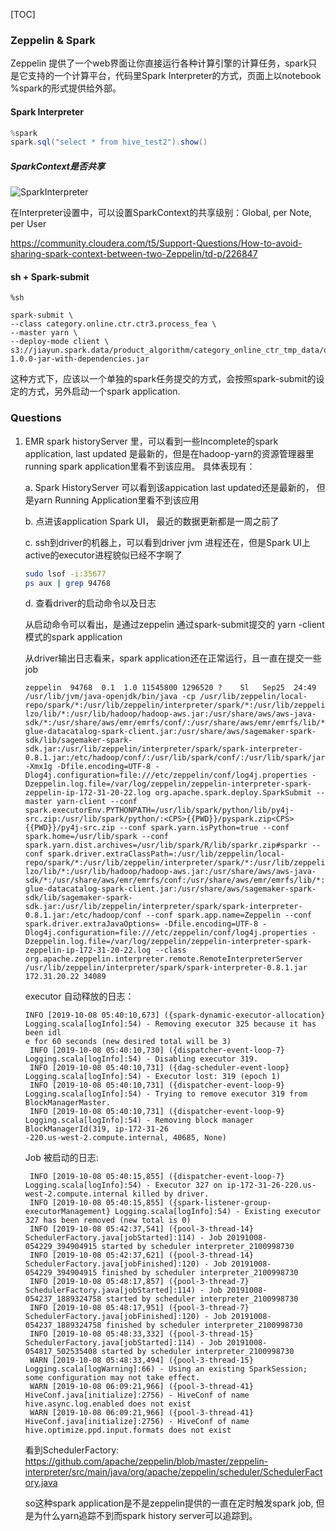 [TOC]
### Zeppelin & Spark
Zeppelin  提供了一个web界面让你直接运行各种计算引擎的计算任务，spark只是它支持的一个计算平台，代码里Spark Interpreter的方式，页面上以notebook %spark的形式提供给外部。

#### Spark Interpreter
``` scala
%spark
spark.sql("select * from hive_test2").show()
```

#####  SparkContext是否共享
![SparkInterpreter](/Users/yangyujia/Desktop/1.png)

在Interpreter设置中，可以设置SparkContext的共享级别：Global, per Note, per User

https://community.cloudera.com/t5/Support-Questions/How-to-avoid-sharing-spark-context-between-two-Zeppelin/td-p/226847


####  sh + Spark-submit
```
%sh

spark-submit \
--class category.online.ctr.ctr3.process_fea \
--master yarn \
--deploy-mode client \
s3://jiayun.spark.data/product_algorithm/category_online_ctr_tmp_data/online_ctr3/target/spark_job_product_algo-1.0.0-jar-with-dependencies.jar

```
这种方式下，应该以一个单独的spark任务提交的方式，会按照spark-submit的设定的方式，另外启动一个spark application.

### Questions
1. EMR spark historyServer  里，可以看到一些Incomplete的spark application, last updated 是最新的，但是在hadoop-yarn的资源管理器里running spark application里看不到该应用。 具体表现有：

   a.  Spark HistoryServer 可以看到该appication last updated还是最新的， 但是yarn Running Application里看不到该应用

   b. 点进该application Spark UI， 最近的数据更新都是一周之前了

   c. ssh到driver的机器上，可以看到driver jvm 进程还在，但是Spark UI上active的executor进程貌似已经不字啊了

   ```sh
   sudo lsof -i:35677
   ps aux | grep 94768
   ```

   d.  查看driver的启动命令以及日志

   从启动命令可以看出，是通过zeppelin 通过spark-submit提交的 yarn -client模式的spark application

   从driver输出日志看来，spark  application还在正常运行，且一直在提交一些job

   ```
   zeppelin  94768  0.1  1.0 11545800 1296520 ?    Sl   Sep25  24:49 /usr/lib/jvm/java-openjdk/bin/java -cp /usr/lib/zeppelin/local-repo/spark/*:/usr/lib/zeppelin/interpreter/spark/*:/usr/lib/zeppelin/lib/interpreter/*:/usr/lib/hadoop-lzo/lib/*:/usr/lib/hadoop/hadoop-aws.jar:/usr/share/aws/aws-java-sdk/*:/usr/share/aws/emr/emrfs/conf/:/usr/share/aws/emr/emrfs/lib/*:/usr/share/aws/emr/emrfs/auxlib/*:/usr/share/aws/hmclient/lib/aws-glue-datacatalog-spark-client.jar:/usr/share/aws/sagemaker-spark-sdk/lib/sagemaker-spark-sdk.jar:/usr/lib/zeppelin/interpreter/spark/spark-interpreter-0.8.1.jar:/etc/hadoop/conf/:/usr/lib/spark/conf/:/usr/lib/spark/jars/* -Xmx1g -Dfile.encoding=UTF-8 -Dlog4j.configuration=file:///etc/zeppelin/conf/log4j.properties -Dzeppelin.log.file=/var/log/zeppelin/zeppelin-interpreter-spark-zeppelin-ip-172-31-20-22.log org.apache.spark.deploy.SparkSubmit --master yarn-client --conf spark.executorEnv.PYTHONPATH=/usr/lib/spark/python/lib/py4j-src.zip:/usr/lib/spark/python/:<CPS>{{PWD}}/pyspark.zip<CPS>{{PWD}}/py4j-src.zip --conf spark.yarn.isPython=true --conf spark.home=/usr/lib/spark --conf spark.yarn.dist.archives=/usr/lib/spark/R/lib/sparkr.zip#sparkr --conf spark.driver.extraClassPath=:/usr/lib/zeppelin/local-repo/spark/*:/usr/lib/zeppelin/interpreter/spark/*:/usr/lib/zeppelin/lib/interpreter/*::/usr/lib/hadoop-lzo/lib/*:/usr/lib/hadoop/hadoop-aws.jar:/usr/share/aws/aws-java-sdk/*:/usr/share/aws/emr/emrfs/conf:/usr/share/aws/emr/emrfs/lib/*:/usr/share/aws/emr/emrfs/auxlib/*:/usr/share/aws/hmclient/lib/aws-glue-datacatalog-spark-client.jar:/usr/share/aws/sagemaker-spark-sdk/lib/sagemaker-spark-sdk.jar:/usr/lib/zeppelin/interpreter/spark/spark-interpreter-0.8.1.jar:/etc/hadoop/conf --conf spark.app.name=Zeppelin --conf spark.driver.extraJavaOptions= -Dfile.encoding=UTF-8 -Dlog4j.configuration=file:///etc/zeppelin/conf/log4j.properties -Dzeppelin.log.file=/var/log/zeppelin/zeppelin-interpreter-spark-zeppelin-ip-172-31-20-22.log --class org.apache.zeppelin.interpreter.remote.RemoteInterpreterServer /usr/lib/zeppelin/interpreter/spark/spark-interpreter-0.8.1.jar 172.31.20.22 34089
   ```

     executor 自动释放的日志：

   ```
   INFO [2019-10-08 05:40:10,673] ({spark-dynamic-executor-allocation} Logging.scala[logInfo]:54) - Removing executor 325 because it has been idl
   e for 60 seconds (new desired total will be 3)
    INFO [2019-10-08 05:40:10,730] ({dispatcher-event-loop-7} Logging.scala[logInfo]:54) - Disabling executor 319.
    INFO [2019-10-08 05:40:10,731] ({dag-scheduler-event-loop} Logging.scala[logInfo]:54) - Executor lost: 319 (epoch 1)
    INFO [2019-10-08 05:40:10,731] ({dispatcher-event-loop-9} Logging.scala[logInfo]:54) - Trying to remove executor 319 from BlockManagerMaster.
    INFO [2019-10-08 05:40:10,731] ({dispatcher-event-loop-9} Logging.scala[logInfo]:54) - Removing block manager BlockManagerId(319, ip-172-31-26
   -220.us-west-2.compute.internal, 40685, None)
   ```

   Job 被启动的日志:

   ```
    INFO [2019-10-08 05:40:15,855] ({dispatcher-event-loop-7} Logging.scala[logInfo]:54) - Executor 327 on ip-172-31-26-220.us-west-2.compute.internal killed by driver.
    INFO [2019-10-08 05:40:15,855] ({spark-listener-group-executorManagement} Logging.scala[logInfo]:54) - Existing executor 327 has been removed (new total is 0)
    INFO [2019-10-08 05:42:37,541] ({pool-3-thread-14} SchedulerFactory.java[jobStarted]:114) - Job 20191008-054229_394904915 started by scheduler interpreter_2100998730
    INFO [2019-10-08 05:42:37,621] ({pool-3-thread-14} SchedulerFactory.java[jobFinished]:120) - Job 20191008-054229_394904915 finished by scheduler interpreter_2100998730
    INFO [2019-10-08 05:48:17,857] ({pool-3-thread-7} SchedulerFactory.java[jobStarted]:114) - Job 20191008-054237_1889324758 started by scheduler interpreter_2100998730
    INFO [2019-10-08 05:48:17,951] ({pool-3-thread-7} SchedulerFactory.java[jobFinished]:120) - Job 20191008-054237_1889324758 finished by scheduler interpreter_2100998730
    INFO [2019-10-08 05:48:33,332] ({pool-3-thread-15} SchedulerFactory.java[jobStarted]:114) - Job 20191008-054817_502535408 started by scheduler interpreter_2100998730
    WARN [2019-10-08 05:48:33,494] ({pool-3-thread-15} Logging.scala[logWarning]:66) - Using an existing SparkSession; some configuration may not take effect.
    WARN [2019-10-08 06:09:21,966] ({pool-3-thread-41} HiveConf.java[initialize]:2756) - HiveConf of name hive.async.log.enabled does not exist
    WARN [2019-10-08 06:09:21,966] ({pool-3-thread-41} HiveConf.java[initialize]:2756) - HiveConf of name hive.optimize.ppd.input.formats does not exist
   ```

   看到SchedulerFactory: https://github.com/apache/zeppelin/blob/master/zeppelin-interpreter/src/main/java/org/apache/zeppelin/scheduler/SchedulerFactory.java

   so这种spark application是不是zeppelin提供的一直在定时触发spark job, 但是为什么yarn追踪不到而spark history server可以追踪到。

   

   







